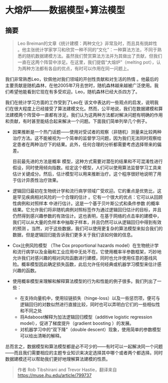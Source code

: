# 大熔炉——数据模型+算法模型

## 摘要

>  Leo Breiman的文章《统计建模：两种文化》非常及时，而且具有挑衅性 。他主张统计学家学习和欣赏一种不同的“文化”：一种算法方法，不同于熟悉的随机数据建模方法。虽然我们赞赏算法方法并为其做出了贡献，但我们一直在这两个阵营中涉足。在这里，我们提倡“大熔炉”（melting pot），认为两种方法都有各自的优点，有时可以作用在同一问题上。


我们非常熟悉Leo，钦佩他对我们领域的开创性贡献和对生活的热情 。他最后的主要贡献是随机森林，在他2005年7月去世时，随机森林越来越被广泛使用。我们希望他能看到它现在有多受欢迎。Leo，随机森林已经大杀四方了。

我们在统计学习方面的工作受到了Leo在 该文中表达的一些观点的启发，说明我们在很大程度上已经接受了算法建模文化。然而，公平地说，我们在数据建模和算法建模两个阵营中一直都有涉足。我们认为这两种方法都对解决问题有明确的作用和贡献，有时甚至能结合起来解决一个问题。下面我们简单列举几个例子。

- 因果推断是一个热门话题——使用对受试者的观察（非随机）测量来比较两种治疗方法。这不能被视为一个简单的监督学习问题，因为我们无法同时观察给定患者在两种治疗下的结果。此外，任何合理的分析都需要考虑选择带来的偏差。

   目前最先进的方法是概率 模型，这种方式需要对潜在的结果和不可混淆性进行假设，同时使用倾向指数。给定这个模型，人们可以使用算法监督学习工具来估计关键成分。然后，估计模型可以用来推断治疗。这个程序很好地说明了用于估计异质性治疗效果。

- 逻辑回归最初在生物统计学和流行病学领域广受欢迎。它的重点是优势比，这是罕见疾病相对风险的一个合理的估计 。它有一个很大的优点：它可以从回顾性病例和对照样本 中进行估计。这是一个基于贝叶斯公式和条件参数 的概率结果。它允许我们将非随机病例对照标签作为通过逻辑回归估计的目标，并且仍然得到感兴趣参数的有效估计。这也表明，在基于网络的点击率的建模中，我们可以从大量的负样本中抽取子样本，并且仍然可以从逻辑回归中得到有效的预测 。当然，对于这些数据，我们可以使用更复杂的算法模型来拟合我们的数据，但是逻辑回归能告诉我们更多关于我们该如何做的信息。

- Cox比例风险模型 （The Cox proportional hazards model）在生物统计学和流行病学以及金融和工业应用中无处不在。它使用概率半参数框架，巧妙地允许我们对感兴趣的相对风险函数进行建模，同时也允许使用任意的基线风险。概率模型因此确定损失函数，此后允许任何经典或机器学习模型来估计感兴趣的函数。

- 使用概率模型来理解和解释算法模型的行为和性能的例子很多。我们列出了一些：

  - 在支持向量机中，使用铰链损失（hinge-loss）以及一些惩罚项，便可与逻辑回归的对数似然进行直接比较，同时也可以弄明白它们的一些相似性和不同之处 
  - 将Adaboost解释为加法逻辑回归模型（additive logistic regression model），促进了梯度提升（gradient boosting ）的发展。
  - 对机器学习中的“双下降”（double descent）现象，使用简单的参数模型可以给出清晰的解释。



总而言之，数据模型和算法模型都是必不可少的——有时可以一起解决同一个问题——而且我们需要相应的主题专业知识来决定选择其中哪个或者两个都选择。同时数据建模还可以帮助我们更好地理解算法建模的性质。

> 作者 Rob Tibshirani and Trevor Hastie，翻译来自 https://muse.jhu.edu/article/799737

